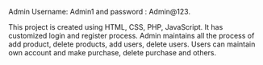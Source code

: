 Admin Username: Admin1 and password : Admin@123.                     


This project is created using HTML, CSS, PHP, JavaScript. It has customized login and register process. Admin maintains all the process of add product, delete products, add users, delete users. Users can maintain own account and make purchase, delete purchase and others. 
